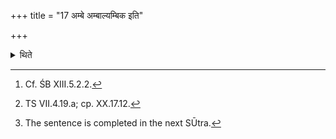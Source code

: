 +++
title = "17 अम्बे अम्बाल्यम्बिक इति"

+++

<details><summary>थिते</summary>

17. After having sat down near the horse[^1] with ambe ambālyambike...[^2] the chief queen,[^3]  

[^1]: Cf. ŚB XIII.5.2.2.  

[^2]: TS VII.4.19.a; cp. XX.17.12.  

[^3]: The sentence is completed in the next SŪtra.  
</details>

